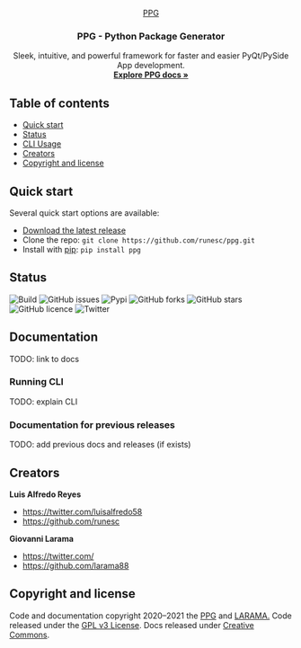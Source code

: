 <p align="center">
  <a href="#">
    PPG
  </a>
</p>

<h3 align="center">PPG - Python Package Generator</h3>

<p align="center">
  Sleek, intuitive, and powerful framework for faster and easier PyQt/PySide App development.
  <br>
  <a href="#"><strong>Explore PPG docs »</strong></a>
  <br>
</p>


## Table of contents

- [Quick start](#quick-start)
- [Status](#status)
- [CLI Usage](#running-cli)
- [Creators](#creators)
- [Copyright and license](#copyright-and-license)


## Quick start

Several quick start options are available:

- [Download the latest release](#)
- Clone the repo: `git clone https://github.com/runesc/ppg.git`
- Install with [pip](https://pypi.org/): `pip install ppg`


## Status

![Build](https://img.shields.io/badge/build-v1.0.0--alpha-orange)
![GitHub issues](https://img.shields.io/github/issues/runesc/Refresh-UI)
![Pypi](https://img.shields.io/badge/pip-v1.0.0-blue)
![GitHub forks](https://img.shields.io/github/forks/runesc/Refresh-UI)
![GitHub stars](https://img.shields.io/github/stars/runesc/Refresh-UI)
![GitHub licence](	https://img.shields.io/github/license/runesc/PPG)
![Twitter](https://img.shields.io/twitter/url?url=https%3A%2F%2Fgithub.com%2Frunesc%2FPPG
)


## Documentation

TODO: link to docs

### Running CLI

TODO: explain CLI

### Documentation for previous releases

TODO: add previous docs and releases (if exists)


## Creators

**Luis Alfredo Reyes**

- <https://twitter.com/luisalfredo58>
- <https://github.com/runesc>

**Giovanni Larama**

- <https://twitter.com/>
- <https://github.com/larama88>



## Copyright and license

Code and documentation copyright 2020–2021 the [PPG](#) and [LARAMA.](https://larama.cl/) Code released under the [GPL v3 License](#). Docs released under [Creative Commons](https://creativecommons.org/licenses/by/3.0/).